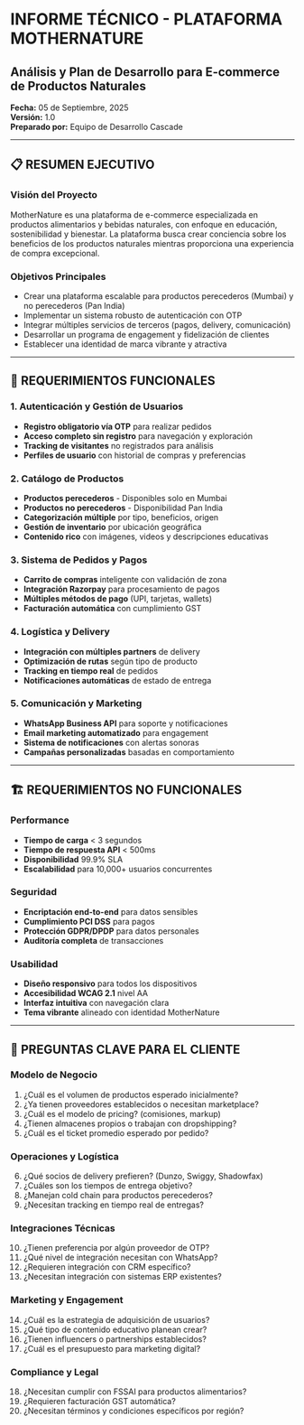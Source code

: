 # INFORME TÉCNICO - PLATAFORMA MOTHERNATURE
## Análisis y Plan de Desarrollo para E-commerce de Productos Naturales

**Fecha:** 05 de Septiembre, 2025  
**Versión:** 1.0  
**Preparado por:** Equipo de Desarrollo Cascade  

---

## 📋 RESUMEN EJECUTIVO

### Visión del Proyecto
MotherNature es una plataforma de e-commerce especializada en productos alimentarios y bebidas naturales, con enfoque en educación, sostenibilidad y bienestar. La plataforma busca crear conciencia sobre los beneficios de los productos naturales mientras proporciona una experiencia de compra excepcional.

### Objetivos Principales
- Crear una plataforma escalable para productos perecederos (Mumbai) y no perecederos (Pan India)
- Implementar un sistema robusto de autenticación con OTP
- Integrar múltiples servicios de terceros (pagos, delivery, comunicación)
- Desarrollar un programa de engagement y fidelización de clientes
- Establecer una identidad de marca vibrante y atractiva

---

## 🎯 REQUERIMIENTOS FUNCIONALES

### 1. Autenticación y Gestión de Usuarios
- **Registro obligatorio vía OTP** para realizar pedidos
- **Acceso completo sin registro** para navegación y exploración
- **Tracking de visitantes** no registrados para análisis
- **Perfiles de usuario** con historial de compras y preferencias

### 2. Catálogo de Productos
- **Productos perecederos** - Disponibles solo en Mumbai
- **Productos no perecederos** - Disponibilidad Pan India
- **Categorización múltiple** por tipo, beneficios, origen
- **Gestión de inventario** por ubicación geográfica
- **Contenido rico** con imágenes, videos y descripciones educativas

### 3. Sistema de Pedidos y Pagos
- **Carrito de compras** inteligente con validación de zona
- **Integración Razorpay** para procesamiento de pagos
- **Múltiples métodos de pago** (UPI, tarjetas, wallets)
- **Facturación automática** con cumplimiento GST

### 4. Logística y Delivery
- **Integración con múltiples partners** de delivery
- **Optimización de rutas** según tipo de producto
- **Tracking en tiempo real** de pedidos
- **Notificaciones automáticas** de estado de entrega

### 5. Comunicación y Marketing
- **WhatsApp Business API** para soporte y notificaciones
- **Email marketing automatizado** para engagement
- **Sistema de notificaciones** con alertas sonoras
- **Campañas personalizadas** basadas en comportamiento

---

## 🏗️ REQUERIMIENTOS NO FUNCIONALES

### Performance
- **Tiempo de carga** < 3 segundos
- **Tiempo de respuesta API** < 500ms
- **Disponibilidad** 99.9% SLA
- **Escalabilidad** para 10,000+ usuarios concurrentes

### Seguridad
- **Encriptación end-to-end** para datos sensibles
- **Cumplimiento PCI DSS** para pagos
- **Protección GDPR/DPDP** para datos personales
- **Auditoría completa** de transacciones

### Usabilidad
- **Diseño responsivo** para todos los dispositivos
- **Accesibilidad WCAG 2.1** nivel AA
- **Interfaz intuitiva** con navegación clara
- **Tema vibrante** alineado con identidad MotherNature

---

## 🤔 PREGUNTAS CLAVE PARA EL CLIENTE

### Modelo de Negocio
1. ¿Cuál es el volumen de productos esperado inicialmente?
2. ¿Ya tienen proveedores establecidos o necesitan marketplace?
3. ¿Cuál es el modelo de pricing? (comisiones, markup)
4. ¿Tienen almacenes propios o trabajan con dropshipping?
5. ¿Cuál es el ticket promedio esperado por pedido?

### Operaciones y Logística
6. ¿Qué socios de delivery prefieren? (Dunzo, Swiggy, Shadowfax)
7. ¿Cuáles son los tiempos de entrega objetivo?
8. ¿Manejan cold chain para productos perecederos?
9. ¿Necesitan tracking en tiempo real de entregas?

### Integraciones Técnicas
10. ¿Tienen preferencia por algún proveedor de OTP?
11. ¿Qué nivel de integración necesitan con WhatsApp?
12. ¿Requieren integración con CRM específico?
13. ¿Necesitan integración con sistemas ERP existentes?

### Marketing y Engagement
14. ¿Cuál es la estrategia de adquisición de usuarios?
15. ¿Qué tipo de contenido educativo planean crear?
16. ¿Tienen influencers o partnerships establecidos?
17. ¿Cuál es el presupuesto para marketing digital?

### Compliance y Legal
18. ¿Necesitan cumplir con FSSAI para productos alimentarios?
19. ¿Requieren facturación GST automática?
20. ¿Necesitan términos y condiciones específicos por región?
